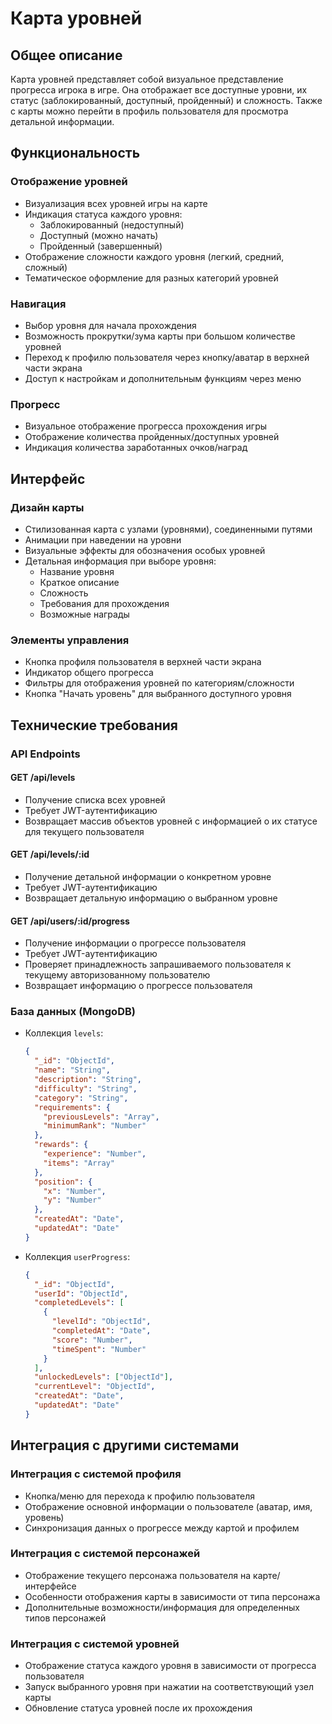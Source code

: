 # Карта уровней

## Общее описание
Карта уровней представляет собой визуальное представление прогресса игрока в игре. Она отображает все доступные уровни, их статус (заблокированный, доступный, пройденный) и сложность. Также с карты можно перейти в профиль пользователя для просмотра детальной информации.

## Функциональность

### Отображение уровней
- Визуализация всех уровней игры на карте
- Индикация статуса каждого уровня:
  - Заблокированный (недоступный)
  - Доступный (можно начать)
  - Пройденный (завершенный)
- Отображение сложности каждого уровня (легкий, средний, сложный)
- Тематическое оформление для разных категорий уровней

### Навигация
- Выбор уровня для начала прохождения
- Возможность прокрутки/зума карты при большом количестве уровней
- Переход к профилю пользователя через кнопку/аватар в верхней части экрана
- Доступ к настройкам и дополнительным функциям через меню

### Прогресс
- Визуальное отображение прогресса прохождения игры
- Отображение количества пройденных/доступных уровней
- Индикация количества заработанных очков/наград

## Интерфейс

### Дизайн карты
- Стилизованная карта с узлами (уровнями), соединенными путями
- Анимации при наведении на уровни
- Визуальные эффекты для обозначения особых уровней
- Детальная информация при выборе уровня:
  - Название уровня
  - Краткое описание
  - Сложность
  - Требования для прохождения
  - Возможные награды

### Элементы управления
- Кнопка профиля пользователя в верхней части экрана
- Индикатор общего прогресса
- Фильтры для отображения уровней по категориям/сложности
- Кнопка "Начать уровень" для выбранного доступного уровня

## Технические требования

### API Endpoints

#### GET /api/levels
- Получение списка всех уровней
- Требует JWT-аутентификацию
- Возвращает массив объектов уровней с информацией о их статусе для текущего пользователя

#### GET /api/levels/:id
- Получение детальной информации о конкретном уровне
- Требует JWT-аутентификацию
- Возвращает детальную информацию о выбранном уровне

#### GET /api/users/:id/progress
- Получение информации о прогрессе пользователя
- Требует JWT-аутентификацию
- Проверяет принадлежность запрашиваемого пользователя к текущему авторизованному пользователю
- Возвращает информацию о прогрессе пользователя

### База данных (MongoDB)
- Коллекция `levels`:
  ```json
  {
    "_id": "ObjectId",
    "name": "String",
    "description": "String",
    "difficulty": "String",
    "category": "String",
    "requirements": {
      "previousLevels": "Array",
      "minimumRank": "Number"
    },
    "rewards": {
      "experience": "Number",
      "items": "Array"
    },
    "position": {
      "x": "Number",
      "y": "Number"
    },
    "createdAt": "Date",
    "updatedAt": "Date"
  }
  ```

- Коллекция `userProgress`:
  ```json
  {
    "_id": "ObjectId",
    "userId": "ObjectId",
    "completedLevels": [
      {
        "levelId": "ObjectId",
        "completedAt": "Date",
        "score": "Number",
        "timeSpent": "Number"
      }
    ],
    "unlockedLevels": ["ObjectId"],
    "currentLevel": "ObjectId",
    "createdAt": "Date",
    "updatedAt": "Date"
  }
  ```

## Интеграция с другими системами

### Интеграция с системой профиля
- Кнопка/меню для перехода к профилю пользователя
- Отображение основной информации о пользователе (аватар, имя, уровень)
- Синхронизация данных о прогрессе между картой и профилем

### Интеграция с системой персонажей
- Отображение текущего персонажа пользователя на карте/интерфейсе
- Особенности отображения карты в зависимости от типа персонажа
- Дополнительные возможности/информация для определенных типов персонажей

### Интеграция с системой уровней
- Отображение статуса каждого уровня в зависимости от прогресса пользователя
- Запуск выбранного уровня при нажатии на соответствующий узел карты
- Обновление статуса уровней после их прохождения 